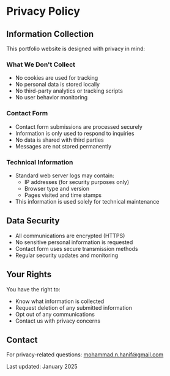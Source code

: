 # Privacy Policy

## Information Collection

This portfolio website is designed with privacy in mind:

### What We Don't Collect
- No cookies are used for tracking
- No personal data is stored locally
- No third-party analytics or tracking scripts
- No user behavior monitoring

### Contact Form
- Contact form submissions are processed securely
- Information is only used to respond to inquiries
- No data is shared with third parties
- Messages are not stored permanently

### Technical Information
- Standard web server logs may contain:
  - IP addresses (for security purposes only)
  - Browser type and version
  - Pages visited and time stamps
- This information is used solely for technical maintenance

## Data Security

- All communications are encrypted (HTTPS)
- No sensitive personal information is requested
- Contact form uses secure transmission methods
- Regular security updates and monitoring

## Your Rights

You have the right to:
- Know what information is collected
- Request deletion of any submitted information
- Opt out of any communications
- Contact us with privacy concerns

## Contact

For privacy-related questions: mohammad.n.hanif@gmail.com

Last updated: January 2025